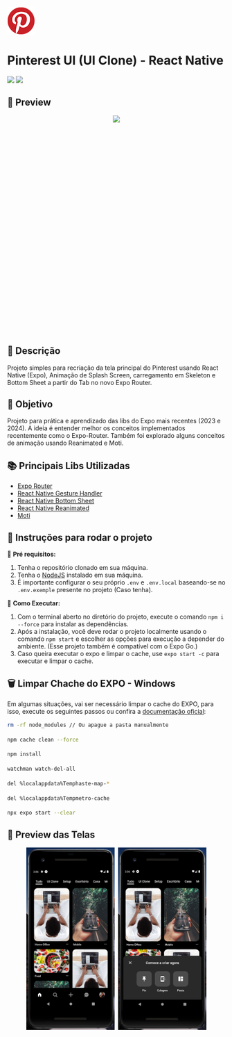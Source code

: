 ![](.github/assets/images/logo.png)

# Pinterest UI (UI Clone) - React Native
[![](https://img.shields.io/badge/Status-Finalizado-blue)](#) 
[![](https://img.shields.io/badge/Version-1.0.0-yellow)](#)

## 📸 Preview 

<div align="center">
  <div style="display: flex; justify-content: center;">
    <img src=".github/assets/images/preview01.gif" style="height: 500px;">
  </div>
</div>

## 📝 Descrição

Projeto simples para recriação da tela principal do Pinterest usando React Native (Expo), Animação de Splash Screen, carregamento em Skeleton e Bottom Sheet a partir do Tab no novo Expo Router.

## 🚀 Objetivo

Projeto para prática e aprendizado das libs do Expo mais recentes (2023 e 2024). A ideia é entender melhor os conceitos implementados recentemente como o Expo-Router. Também foi explorado alguns conceitos de animação usando Reanimated e Moti.

## 📚 Principais Libs Utilizadas

- [Expo Router](https://docs.expo.dev/router/introduction/)
- [React Native Gesture Handler](https://docs.swmansion.com/react-native-gesture-handler/docs/)
- [React Native Bottom Sheet](https://ui.gorhom.dev/components/bottom-sheet/)
- [React Native Reanimated](https://docs.swmansion.com/react-native-reanimated/)
- [Moti](https://moti.fyi/)

## 🔎 Instruções para rodar o projeto
📌 **Pré requisitos:**
1. Tenha o repositório clonado em sua máquina.
2. Tenha o [NodeJS](https://nodejs.org/) instalado em sua máquina.
3. É importante configurar o seu próprio `.env` e `.env.local` baseando-se no `.env.exemple` presente no projeto (Caso tenha).


🚩 **Como Executar:**
1. Com o terminal aberto no diretório do projeto, execute o comando `npm i --force` para instalar as dependências.
2. Após a instalação, você deve rodar o projeto localmente usando o comando `npm start` e escolher as opções para execução a depender do ambiente. (Esse projeto também é compatível com o Expo Go.)
3. Caso queira executar o expo e limpar o cache, use `expo start -c` para executar e limpar o cache.

## 🗑️ Limpar Chache do EXPO - Windows
Em algumas situações, vai ser necessário limpar o cache do EXPO, para isso, execute os seguintes passos ou confira a [documentação oficial](https://docs.expo.dev/troubleshooting/clear-cache-windows/):

```bash
rm -rf node_modules // Ou apague a pasta manualmente

npm cache clean --force

npm install

watchman watch-del-all

del %localappdata%Temphaste-map-*

del %localappdata%Tempmetro-cache

npx expo start --clear
```

## 📸 Preview das Telas

<div align="center">
  <div style="display: flex; justify-content: center; flex-wrap: wrap; gap: 8px;">
    <img src=".github/assets/images/preview01.png" style="height: 420px;">
    <img src=".github/assets/images/preview02.png" style="height: 420px;">
  </div>
</div>
